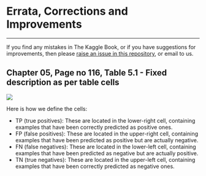 # Errata, Corrections and Improvements
----------------------------------------------------
If you find any mistakes in The Kaggle Book, or if you have suggestions for improvements, then please [raise an issue in this repository](https://github.com/PacktPublishing/The-Kaggle-Book/issues), or email to us.


## Chapter 05, Page no 116, Table 5.1 - Fixed description as per table cells

<img src="https://github.com/PacktPublishing/The-Kaggle-Book/blob/main/Errata image/Errata-Table5.1.PNG">






Here is how we define the cells:
* TP (true positives): These are located in the lower-right cell, containing examples that have been correctly predicted as positive ones.
* FP (false positives): These are located in the upper-right cell, containing examples that have been predicted as positive but are actually negative.
* FN (false negatives): These are located in the lower-left cell, containing examples that have been predicted as negative but are actually positive.
* TN (true negatives): These are located in the upper-left cell, containing examples that have been correctly predicted as negative ones.
